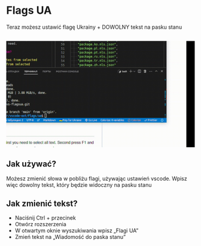 # Flags UA

Teraz możesz ustawić flagę Ukrainy + DOWOLNY tekst na pasku stanu

##

[![Rozszerzenie Vscode](/translations/demo.gif 'Demo rozszerzenia Vscode')](https://learnwithyan.com)

## Jak używać?

Możesz zmienić słowa w pobliżu flagi, używając ustawień vscode. Wpisz więc dowolny tekst, który będzie widoczny na pasku stanu

## Jak zmienić tekst?

- Naciśnij Ctrl + przecinek
- Otwórz rozszerzenia
- W otwartym oknie wyszukiwania wpisz „Flagi UA”
- Zmień tekst na „Wiadomość do paska stanu”

#
